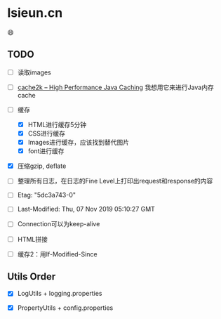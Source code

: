 # lsieun.cn

:smile:

## TODO

- [ ] 读取images
- [ ] [cache2k – High Performance Java Caching](https://cache2k.org/) 我想用它来进行Java内存cache

- [ ] 缓存
  - [x] HTML进行缓存5分钟
  - [x] CSS进行缓存
  - [x] Images进行缓存，应该找到替代图片
  - [x] font进行缓存
- [x] 压缩gzip, deflate
- [ ] 整理所有日志，在日志的Fine Level上打印出request和response的内容
- [ ] Etag: "5dc3a743-0"
- [ ] Last-Modified: Thu, 07 Nov 2019 05:10:27 GMT

- [ ] Connection可以为keep-alive
- [ ] HTML拼接
- [ ] 缓存2：用If-Modified-Since

## Utils Order

- [x] LogUtils + logging.properties
- [x] PropertyUtils + config.properties

